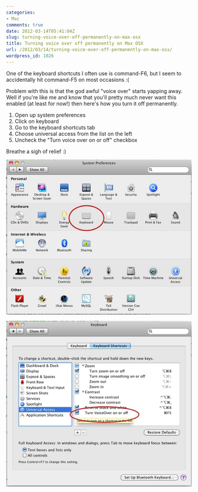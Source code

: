 ```yaml
---
categories:
- Mac
comments: true
date: 2012-03-14T05:41:04Z
slug: turning-voice-over-off-permanently-on-max-osx
title: Turning voice over off permanently on Max OSX
url: /2012/03/14/turning-voice-over-off-permanently-on-max-osx/
wordpress_id: 1026
---
```


One of the keyboard shortcuts I often use is command-F6, but I seem to accidentally hit command-F5 on most occasions :(

Problem with this is that the god awful "voice over" starts yapping away. Well if you're like me and know that you'll pretty much never want this enabled (at least for now!) then here's how you turn it off permanently.

1. Open up system preferences
2. Click on keyboard
3. Go to the keyboard shortcuts tab
4. Choose universal access from the list on the left
5. Uncheck the "Turn voice over on or off" checkbox

Breathe a sigh of relief :)

![mac system preferences](/images/uploads/2012/03/sys_prefs.jpg)

![Mac voice over off](/images/uploads/2012/03/voiceover_off.jpg)
